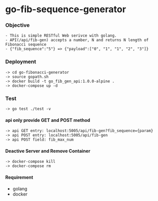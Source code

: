 # go-fib-sequence-generator

### Objective

```
- This is simple RESTful Web serivce with golang.
- API(/api/fib-gen) accepts a number, N and returns N length of Fibonacci sequence
- {"fib_sequence":"5"} => {"payload":["0", "1", "1", "2", "3"]}
```

### Deployment

```
-> cd go-fibonacci-generator
-> source gopath.sh
-> docker build -t go_fib_gen_api:1.0.0-alpine .
-> docker-compose up -d
```

### Test

```
-> go test ./test -v
```

#### api only provide GET and POST method

```
-> api GET entry: localhost:5005/api/fib-gen?fib_sequence={param}
-> api POST entry: localhost:5005/api/fib-gen
-> api POST field: fib_max_num
```

#### Deactive Server and Remove Container

```
-> docker-compose kill
-> docker-compose rm
```

#### Requirement

*   golang
*   docker
